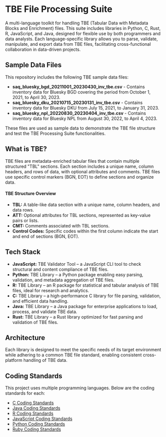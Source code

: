 # TBE File Processing Suite

A multi-language toolkit for handling TBE (Tabular Data with Metadata Blocks and Enrichment) files. This suite includes libraries 
in Python, C, Rust, R, JavaScript, and Java, designed for flexible use by both programmers and data analysts. Each language-specific
library allows you to parse, validate, manipulate, and export data from TBE files, facilitating cross-functional collaboration in 
data-driven projects.

## Sample Data Files
This repository includes the following TBE sample data files:

- **saq_bluesky_bgd_20211001_20230430_inv_tbe.csv** - Contains inventory data for Bluesky BGD covering the period from October 1, 2021, to April 30, 2023.
- **saq_bluesky_dku_20210715_20230131_inv_tbe.csv** - Contains inventory data for Bluesky DKU from July 15, 2021, to January 31, 2023.
- **saq_bluesky_npl_20220830_20230404_inv_tbe.csv** - Contains inventory data for Bluesky NPL from August 30, 2022, to April 4, 2023.

These files are used as sample data to demonstrate the TBE file structure and test the TBE Processing Suite functionalities.

## What is TBE?

TBE files are metadata-enriched tabular files that contain multiple structured "TBL" sections. Each section includes a unique 
name, column headers, and rows of data, with optional attributes and comments. TBE files use specific control markers (BGN, EOT) to 
define sections and organize data.
#### TBE Structure Overview
- **TBL:** A table-like data section with a unique name, column headers, and data rows.
- **ATT:** Optional attributes for TBL sections, represented as key-value pairs or lists.
- **CMT:** Comments associated with TBL sections.
- **Control Codes:** Specific codes within the first column indicate the start and end of sections (BGN, EOT).

## Tech Stack
- **JavaScript:** TBE Validator Tool – a JavaScript CLI tool to check structural and content compliance of TBE files.
- **Python:** TBE Library – a Python package enabling easy parsing, validation, and metadata aggregation of TBE files.
- **R:** TBE Library – an R package for statistical and tabular analysis of TBE files, ideal for research and analytics.
- **C:** TBE Library – a high-performance C library for file parsing, validation, and efficient data handling.
- **Java:** TBE Library – a Java package for enterprise applications to load, process, and validate TBE data.
- **Rust:** TBE Library – a Rust library optimized for fast parsing and validation of TBE files.

## Architecture
Each library is designed to meet the specific needs of its target environment while adhering to a common TBE file standard, enabling 
consistent cross-platform handling of TBE data.

## Coding Standards

This project uses multiple programming languages. Below are the coding standards for each:

- [C Coding Standards](./C_Coding_Standards.md)
- [Java Coding Standards](./Java_Coding_Standards.md)
- [R Coding Standards](./R_Coding_Standards.md)
- [JavaScript Coding Standards](./JavaScript_Coding_Standards.md)
- [Python Coding Standards](./Python_Coding_Standards.md)
- [Ruby Coding Standards](./Ruby_Coding_Standards.md)

